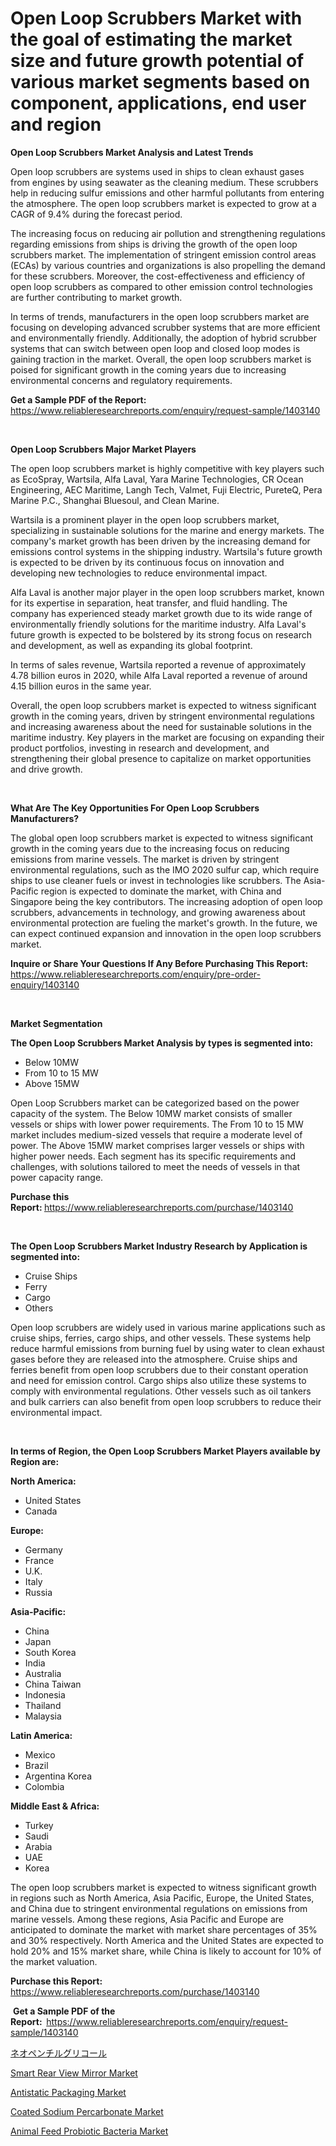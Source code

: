 <p><h1>Open Loop Scrubbers Market with the goal of estimating the market size and future growth potential of various market segments based on component, applications, end user and region</h1></p><p><strong>Open Loop Scrubbers Market Analysis and Latest Trends</strong></p>
<p><p>Open loop scrubbers are systems used in ships to clean exhaust gases from engines by using seawater as the cleaning medium. These scrubbers help in reducing sulfur emissions and other harmful pollutants from entering the atmosphere. The open loop scrubbers market is expected to grow at a CAGR of 9.4% during the forecast period.</p><p>The increasing focus on reducing air pollution and strengthening regulations regarding emissions from ships is driving the growth of the open loop scrubbers market. The implementation of stringent emission control areas (ECAs) by various countries and organizations is also propelling the demand for these scrubbers. Moreover, the cost-effectiveness and efficiency of open loop scrubbers as compared to other emission control technologies are further contributing to market growth.</p><p>In terms of trends, manufacturers in the open loop scrubbers market are focusing on developing advanced scrubber systems that are more efficient and environmentally friendly. Additionally, the adoption of hybrid scrubber systems that can switch between open loop and closed loop modes is gaining traction in the market. Overall, the open loop scrubbers market is poised for significant growth in the coming years due to increasing environmental concerns and regulatory requirements.</p></p>
<p><strong>Get a Sample PDF of the Report:&nbsp;</strong> <a href="https://www.reliableresearchreports.com/enquiry/request-sample/1403140">https://www.reliableresearchreports.com/enquiry/request-sample/1403140</a></p>
<p>&nbsp;</p>
<p><strong>Open Loop Scrubbers Major Market Players</strong></p>
<p><p>The open loop scrubbers market is highly competitive with key players such as EcoSpray, Wartsila, Alfa Laval, Yara Marine Technologies, CR Ocean Engineering, AEC Maritime, Langh Tech, Valmet, Fuji Electric, PureteQ, Pera Marine P.C., Shanghai Bluesoul, and Clean Marine.</p><p>Wartsila is a prominent player in the open loop scrubbers market, specializing in sustainable solutions for the marine and energy markets. The company's market growth has been driven by the increasing demand for emissions control systems in the shipping industry. Wartsila's future growth is expected to be driven by its continuous focus on innovation and developing new technologies to reduce environmental impact.</p><p>Alfa Laval is another major player in the open loop scrubbers market, known for its expertise in separation, heat transfer, and fluid handling. The company has experienced steady market growth due to its wide range of environmentally friendly solutions for the maritime industry. Alfa Laval's future growth is expected to be bolstered by its strong focus on research and development, as well as expanding its global footprint.</p><p>In terms of sales revenue, Wartsila reported a revenue of approximately 4.78 billion euros in 2020, while Alfa Laval reported a revenue of around 4.15 billion euros in the same year.</p><p>Overall, the open loop scrubbers market is expected to witness significant growth in the coming years, driven by stringent environmental regulations and increasing awareness about the need for sustainable solutions in the maritime industry. Key players in the market are focusing on expanding their product portfolios, investing in research and development, and strengthening their global presence to capitalize on market opportunities and drive growth.</p></p>
<p>&nbsp;</p>
<p><strong>What Are The Key Opportunities For Open Loop Scrubbers Manufacturers?</strong></p>
<p><p>The global open loop scrubbers market is expected to witness significant growth in the coming years due to the increasing focus on reducing emissions from marine vessels. The market is driven by stringent environmental regulations, such as the IMO 2020 sulfur cap, which require ships to use cleaner fuels or invest in technologies like scrubbers. The Asia-Pacific region is expected to dominate the market, with China and Singapore being the key contributors. The increasing adoption of open loop scrubbers, advancements in technology, and growing awareness about environmental protection are fueling the market's growth. In the future, we can expect continued expansion and innovation in the open loop scrubbers market.</p></p>
<p><strong>Inquire or Share Your Questions If Any Before Purchasing This Report:</strong> <a href="https://www.reliableresearchreports.com/enquiry/pre-order-enquiry/1403140">https://www.reliableresearchreports.com/enquiry/pre-order-enquiry/1403140</a></p>
<p>&nbsp;</p>
<p><strong>Market Segmentation</strong></p>
<p><strong>The Open Loop Scrubbers Market Analysis by types is segmented into:</strong></p>
<p><ul><li>Below 10MW</li><li>From 10 to 15 MW</li><li>Above 15MW</li></ul></p>
<p><p>Open Loop Scrubbers market can be categorized based on the power capacity of the system. The Below 10MW market consists of smaller vessels or ships with lower power requirements. The From 10 to 15 MW market includes medium-sized vessels that require a moderate level of power. The Above 15MW market comprises larger vessels or ships with higher power needs. Each segment has its specific requirements and challenges, with solutions tailored to meet the needs of vessels in that power capacity range.</p></p>
<p><strong>Purchase this Report:&nbsp;</strong><a href="https://www.reliableresearchreports.com/purchase/1403140">https://www.reliableresearchreports.com/purchase/1403140</a></p>
<p>&nbsp;</p>
<p><strong>The Open Loop Scrubbers Market Industry Research by Application is segmented into:</strong></p>
<p><ul><li>Cruise Ships</li><li>Ferry</li><li>Cargo</li><li>Others</li></ul></p>
<p><p>Open loop scrubbers are widely used in various marine applications such as cruise ships, ferries, cargo ships, and other vessels. These systems help reduce harmful emissions from burning fuel by using water to clean exhaust gases before they are released into the atmosphere. Cruise ships and ferries benefit from open loop scrubbers due to their constant operation and need for emission control. Cargo ships also utilize these systems to comply with environmental regulations. Other vessels such as oil tankers and bulk carriers can also benefit from open loop scrubbers to reduce their environmental impact.</p></p>
<p>&nbsp;</p>
<p><strong>In terms of Region, the Open Loop Scrubbers Market Players available by Region are:</strong></p>
<p>
    <p> <strong> North America: </strong>
        <ul>
            <li>United States</li>
            <li>Canada</li>
        </ul>
        </p> 
    <p> <strong> Europe: </strong>
        <ul>
            <li>Germany</li>
            <li>France</li>
            <li>U.K.</li>
            <li>Italy</li>
            <li>Russia</li>
        </ul>
        </p> 
    <p> <strong> Asia-Pacific: </strong>
        <ul>
            <li>China</li>
            <li>Japan</li>
            <li>South Korea</li>
            <li>India</li>
            <li>Australia</li>
            <li>China Taiwan</li>
            <li>Indonesia</li>
            <li>Thailand</li>
            <li>Malaysia</li>
        </ul>
        </p> 
    <p> <strong> Latin America: </strong>
        <ul>
            <li>Mexico</li>
            <li>Brazil</li>
            <li>Argentina Korea</li>
            <li>Colombia</li>
        </ul>
        </p> 
    <p> <strong> Middle East & Africa: </strong>
        <ul>
            <li>Turkey</li>
            <li>Saudi</li>
            <li>Arabia</li>
            <li>UAE</li>
            <li>Korea</li>
        </ul>
    </p>
    </p>
<p><p>The open loop scrubbers market is expected to witness significant growth in regions such as North America, Asia Pacific, Europe, the United States, and China due to stringent environmental regulations on emissions from marine vessels. Among these regions, Asia Pacific and Europe are anticipated to dominate the market with market share percentages of 35% and 30% respectively. North America and the United States are expected to hold 20% and 15% market share, while China is likely to account for 10% of the market valuation.</p></p>
<p><strong>Purchase this Report: </strong><a href="https://www.reliableresearchreports.com/purchase/1403140">https://www.reliableresearchreports.com/purchase/1403140</a></p>
<p>&nbsp;<strong>Get a Sample PDF of the Report:&nbsp;&nbsp;</strong><a href="https://www.reliableresearchreports.com/enquiry/request-sample/1403140">https://www.reliableresearchreports.com/enquiry/request-sample/1403140</a></p>
<p><strong></strong></p>
<p><p><a href="https://medium.com/@dwighthuels1/%E3%83%8D%E3%82%AA%E3%83%9A%E3%83%B3%E3%83%81%E3%83%AB%E3%82%B0%E3%83%AA%E3%82%B3%E3%83%BC%E3%83%AB%E5%B8%82%E5%A0%B4%E3%81%AE%E5%B1%95%E6%9C%9B-%E6%A5%AD%E7%95%8C%E6%A6%82%E8%A6%81%E3%81%A8%E4%BA%88%E6%B8%AC-2024%E5%B9%B4%E3%81%8B%E3%82%892031%E5%B9%B4-1cbdeb4960e3">ネオペンチルグリコール</a></p><p><a href="https://github.com/Angelnienowdseej3e45z3p8c/Market-Research-Report-List-1/blob/main/smart-rear-view-mirror-market.md">Smart Rear View Mirror Market</a></p><p><a href="https://view.publitas.com/reportprime-1/antistatic-packaging-market-size-share-trends-analysis-report-by-application-regional-outlook-competitive-strategies-and-segment-forecasts-2024-2031/">Antistatic Packaging Market</a></p><p><a href="https://view.publitas.com/reportprime-1/coated-sodium-percarbonate-market-research-report-reveals-the-latest-trends-and-opportunities-of-this-market-for-period-from-2024-2031/">Coated Sodium Percarbonate Market</a></p><p><a href="https://cute-banjo-8ca.notion.site/Animal-Feed-Probiotic-Bacteria-Market-Size-Market-Trends-and-Growth-Outlook-forecasted-for-period--258de03f15764c4b8aea77f76efe2c66">Animal Feed Probiotic Bacteria Market</a></p></p>
